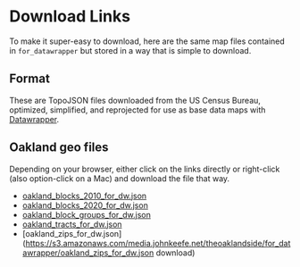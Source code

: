 # Download Links

To make it super-easy to download, here are the same map files contained in `for_datawrapper` but stored in a way that is simple to download.

## Format

These are TopoJSON files downloaded from the US Census Bureau, optimized, simplified, and reprojected for use as base data maps with [Datawrapper](https://datawrapper.de).

## Oakland geo files

Depending on your browser, either click on the links directly or right-click (also option-click on a Mac) and download the file that way.

- [oakland_blocks_2010_for_dw.json](https://s3.amazonaws.com/media.johnkeefe.net/theoaklandside/for_datawrapper/oakland_blocks_2010_for_dw.json)
- [oakland_blocks_2020_for_dw.json](https://s3.amazonaws.com/media.johnkeefe.net/theoaklandside/for_datawrapper/oakland_blocks_2020_for_dw.json)
- [oakland_block_groups_for_dw.json](https://s3.amazonaws.com/media.johnkeefe.net/theoaklandside/for_datawrapper/oakland_block_groups_for_dw.json)
- [oakland_tracts_for_dw.json](https://s3.amazonaws.com/media.johnkeefe.net/theoaklandside/for_datawrapper/oakland_tracts_for_dw.json)
- [oakland_zips_for_dw.json](https://s3.amazonaws.com/media.johnkeefe.net/theoaklandside/for_datawrapper/oakland_zips_for_dw.json download)




